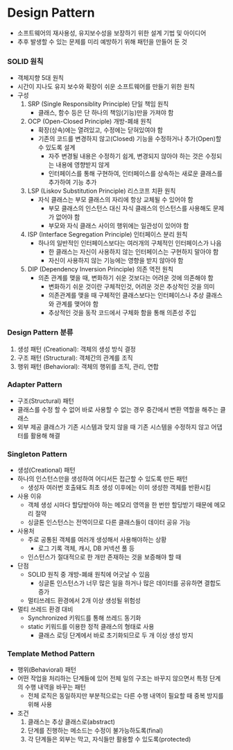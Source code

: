# Design Pattern
- 소프트웨어의 재사용성, 유지보수성을 보장하기 위한 설계 기법 및 아이디어
- 추후 발생할 수 있는 문제를 미리 예방하기 위해 패턴을 만들어 둔 것

### SOLID 원칙
- 객체지향 5대 원칙
- 시간이 지나도 유지 보수와 확장이 쉬운 소프트웨어를 만들기 위한 원칙
- 구성
    1. SRP \(Single Responsiblity Principle\) 단일 책임 원칙
        - 클래스, 함수 등은 단 하나의 책임\(기능\)만을 가져야 함
    2. OCP \(Open-Closed Principle\) 개방-폐쇄 원칙
        - 확장\(상속\)에는 열려있고, 수정에는 닫혀있여야 함
        - 기존의 코드를 변경하지 않고\(Closed\) 기능을 수정하거나 추가\(Open\)할 수 있도록 설계
            - 자주 변경될 내용은 수정하기 쉽게, 변경되지 않아야 하는 것은 수정되는 내용에 영향받지 않게
            - 인터페이스를 통해 구현하여, 인터페이스를 상속하는 새로운 클래스를 추가하여 기능 추가
    3. LSP \(Liskov Substitution Principle\) 리스코프 치환 원칙
        - 자식 클래스는 부모 클래스의 자리에 항상 교체될 수 있어야 함
            - 부모 클래스의 인스턴스 대신 자식 클래스의 인스턴스를 사용해도 문제가 없어야 함
            - 부모와 자식 클래스 사이의 행위에는 일관성이 있어야 함
    4. ISP \(Interface Segregation Principle\) 인터페이스 분리 원칙
        - 하나의 일반적인 인터페이스보다는 여러개의 구체적인 인터페이스가 나음
            - 한 클래스는 자신이 사용하지 않는 인터페이스는 구현하지 말아야 함
            - 자신이 사용하지 않는 기능에는 영향을 받지 않아야 함
    5. DIP \(Dependency Inversion Principle\) 의존 역전 원칙
        - 의존 관계를 맺을 때, 변화하기 쉬운 것보다는 어려운 것에 의존해야 함
            - 변화하기 쉬운 것이란 구체적인것, 어려운 것은 추상적인 것을 의미
            - 의존관계를 맺을 때 구체적인 클래스보다는 인터페이스나 추상 클래스와 관계를 맺어야 함
            - 추상적인 것을 동작 코드에서 구체화 함을 통해 의존성 주입

### Design Pattern 분류
1. 생성 패턴 \(Creational\): 객체의 생성 방식 결정
2. 구조 패턴 \(Structural\): 객체간의 관계를 조직
3. 행위 패턴 \(Behavioral\): 객체의 행위를 조직, 관리, 연합

### Adapter Pattern
- 구조\(Structural\) 패턴
- 클래스를 수정 할 수 없어 바로 사용할 수 없는 경우 중간에서 변환 역할을 해주는 클래스
- 외부 제공 클래스가 기존 시스템과 맞지 않을 때 기존 시스템을 수정하지 않고 어댑터를 활용해 해결

### Singleton Pattern
- 생성\(Creational\) 패턴
- 하나의 인스턴스만을 생성하여 어디서든 접근할 수 있도록 만든 패턴
    - 생성자 여러번 호출돼도 최초 생성 이후에는 이미 생성한 객체를 반환시킴
- 사용 이유
    - 객체 생성 시마다 할당받아야 하는 메모리 영역을 한 번만 할당받기 때문에 메모리 절약
    - 싱글톤 인스턴스는 전역이므로 다른 클래스들이 데이터 공유 가능
- 사용처
    - 주로 공통된 객체를 여러개 생성해서 사용해야하는 상황
        - 로그 기록 객체, 캐시, DB 커넥션 풀 등
    - 인스턴스가 절대적으로 한 개만 존재하는 것을 보증해야 할 때
- 단점
    - SOLID 원칙 중 개방-폐쇄 원칙에 어긋날 수 있음
        - 싱글톤 인스턴스가 너무 많은 일을 하거나 많은 데이터를 공유하면 결합도 증가
    - 멀티쓰레드 환경에서 2개 이상 생성될 위험성
- 멀티 쓰레드 환경 대비
    - Synchronized 키워드를 통해 쓰레드 동기화
    - static 키워드를 이용한 정적 클래스의 형태로 사용
        - 클래스 로딩 단계에서 바로 초기화되므로 두 개 이상 생성 방지

### Template Method Pattern
- 행위\(Behavioral\) 패턴
- 어떤 작업을 처리하는 단계들에 있어 전체 일의 구조는 바꾸지 않으면서 특정 단계의 수행 내역을 바꾸는 패턴
    - 전체 로직은 동일하지만 부분적으로는 다른 수행 내역이 필요할 때 중복 방지를 위해 사용
- 조건
    1. 클래스는 추상 클래스로\(abstract\)
    2. 단계를 진행하는 메소드는 수정이 불가능하도록\(final\)
    3. 각 단계들은 외부는 막고, 자식들만 활용할 수 있도록\(protected\)
